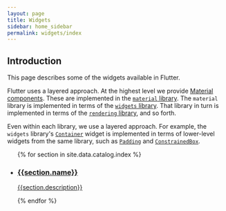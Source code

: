 ```yaml
---
layout: page
title: Widgets
sidebar: home_sidebar
permalink: widgets/index
---
```

## Introduction

This page describes some of the widgets available in Flutter.

Flutter uses a layered approach. At the highest level we provide
[Material components](/widgets/material). These are implemented
in the [`material`
library](https://docs.flutter.io/flutter/material/material-library.html).
The `material` library is implemented in terms of the [`widgets`
library](https://docs.flutter.io/flutter/widgets/widgets-library.html).
That library in turn is implemented in terms of the [`rendering`
library](https://docs.flutter.io/flutter/rendering/rendering-library.html),
and so forth.

Even within each library, we use a layered approach. For example, the
`widgets` library's
[`Container`](https://docs.flutter.io/flutter/widgets/Container-class.html)
widget is implemented in terms of lower-level widgets from the same
library, such as
[`Padding`](https://docs.flutter.io/flutter/widgets/Padding-class.html)
and
[`ConstrainedBox`](https://docs.flutter.io/flutter/widgets/ConstrainedBox-class.html).

<ul class="cards">
{% for section in site.data.catalog.index %}
         <li class="cards__item">
            <a href="/widgets/{{section.id}}">
             <div class="card">
             <h3>{{section.name}}</h3>
             <p>{{section.description}}</p>
             </div>
             </a>
         </li>
 {% endfor %}
</ul>